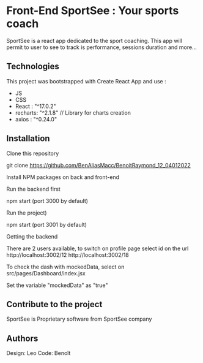 # Front-End SportSee : Your sports coach

SportSee is a react app dedicated to the sport coaching. This app will permit to user to see to track is performance,  sessions duration and more...

## Technologies

This project was bootstrapped with Create React App and use :

- JS
- CSS
- React : "^17.0.2"
- recharts: "^2.1.8" // Library for charts creation
- axios : "^0.24.0"

## Installation

Clone this repository

git clone https://github.com/BenAliasMacc/BenoitRaymond_12_04012022

Install NPM packages on back and front-end

Run the backend first 

npm start (port 3000 by default)

Run the project)

npm start (port 3001 by default)

Getting the backend

There are 2 users available, to switch on profile page select id on the url
    http://localhost:3002/12
    http://localhost:3002/18

To check the dash with mockedData, select on src/pages/Dashboard/index.jsx

Set the variable "mockedData" as "true"

## Contribute to the project

SportSee is Proprietary software from SportSee company

## Authors

Design: Leo
Code: Benoît

